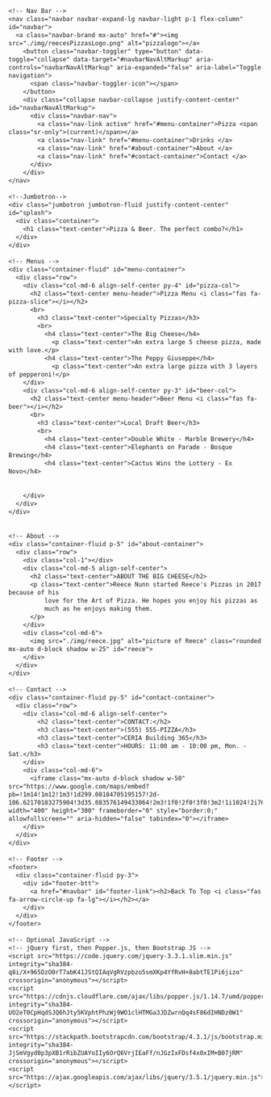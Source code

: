 <!DOCTYPE html>
<html>
  <head>
    <meta charset="UTF-8">
    <title>Reece's Pizzas</title>
    <meta name="viewport" content="width=device-width, initial-scale=1, shrink-to-fit=no">
     <!-- Bootstrap CSS -->
    <link rel="stylesheet" href="https://stackpath.bootstrapcdn.com/bootstrap/4.3.1/css/bootstrap.min.css" 
    integrity="sha384-ggOyR0iXCbMQv3Xipma34MD+dH/1fQ784/j6cY/iJTQUOhcWr7x9JvoRxT2MZw1T" crossorigin="anonymous">
    <link rel="stylesheet" href="style.css">
    <link rel="stylesheet" href="https://use.typekit.net/wae5nzv.css">
    <script src="https://kit.fontawesome.com/8989f5e0ce.js" crossorigin="anonymous"></script>
  </head>
  <body>

    <!-- Nav Bar -->
    <nav class="navbar navbar-expand-lg navbar-light p-1 flex-column" id="navbar">
      <a class="navbar-brand mx-auto" href="#"><img src="./img/reecesPizzasLogo.png" alt="pizzalogo"></a>
        <button class="navbar-toggler" type="button" data-toggle="collapse" data-target="#navbarNavAltMarkup" aria-controls="navbarNavAltMarkup" aria-expanded="false" aria-label="Toggle navigation">
          <span class="navbar-toggler-icon"></span>
        </button>
        <div class="collapse navbar-collapse justify-content-center" id="navbarNavAltMarkup">
          <div class="navbar-nav">
            <a class="nav-link active" href="#menu-container">Pizza <span class="sr-only">(current)</span></a>
            <a class="nav-link" href="#menu-container">Drinks </a>
            <a class="nav-link" href="#about-container">About </a>
            <a class="nav-link" href="#contact-container">Contact </a>
          </div>
        </div>
    </nav>

    <!--Jumbotron-->
    <div class="jumbotron jumbotron-fluid justify-content-center" id="splash">
      <div class="container">
        <h1 class="text-center">Pizza & Beer. The perfect combo?</h1>
      </div>
    </div>

    <!-- Menus -->
    <div class="container-fluid" id="menu-container">
      <div class="row">
        <div class="col-md-6 align-self-center py-4" id="pizza-col">
          <h2 class="text-center menu-header">Pizza Menu <i class="fas fa-pizza-slice"></i></h2>
          <br>
            <h3 class="text-center">Specialty Pizzas</h3>
            <br>
              <h4 class="text-center">The Big Cheese</h4>
                <p class="text-center">An extra large 5 cheese pizza, made with love.</p>
              <h4 class="text-center">The Peppy Giuseppe</h4>
                <p class="text-center">An extra large pizza with 3 layers of pepperoni!</p>
        </div>
        <div class="col-md-6 align-self-center py-3" id="beer-col">
          <h2 class="text-center menu-header">Beer Menu <i class="fas fa-beer"></i></h2>
          <br>
            <h3 class="text-center">Local Draft Beer</h3>
            <br>
              <h4 class="text-center">Double White - Marble Brewery</h4>
              <h4 class="text-center">Elephants on Parade - Bosque Brewing</h4>
              <h4 class="text-center">Cactus Wins the Lottery - Ex Novo</h4>


        </div>
      </div>
    </div>
    

    <!-- About -->
    <div class="container-fluid p-5" id="about-container">
      <div class="row">
        <div class="col-1"></div>
        <div class="col-md-5 align-self-center">
          <h2 class="text-center">ABOUT THE BIG CHEESE</h2>
          <p class="text-center">Reece Nunn started Reece's Pizzas in 2017 because of his 
              love for the Art of Pizza. He hopes you enjoy his pizzas as
              much as he enjoys making them.
          </p>
        </div>
        <div class="col-md-6">
          <img src="./img/reece.jpg" alt="picture of Reece" class="rounded mx-auto d-block shadow w-25" id="reece">
        </div>
      </div>
    </div>

    <!-- Contact -->
    <div class="container-fluid py-5" id="contact-container">
      <div class="row">
        <div class="col-md-6 align-self-center">
            <h2 class="text-center">CONTACT:</h2>
            <h3 class="text-center">(555) 555-PIZZA</h3>
            <h3 class="text-center">CERIA Building 365</h3>
            <h3 class="text-center">HOURS: 11:00 am - 10:00 pm, Mon. - Sat.</h3>
        </div>
        <div class="col-md-6">
          <iframe class="mx-auto d-block shadow w-50" src="https://www.google.com/maps/embed?pb=!1m14!1m12!1m3!1d299.08184705195157!2d-106.62170183275904!3d35.083576149433064!2m3!1f0!2f0!3f0!3m2!1i1024!2i768!4f13.1!5e0!3m2!1sen!2sus!4v1600885968191!5m2!1sen!2sus" width="400" height="300" frameborder="0" style="border:0;" allowfullscreen="" aria-hidden="false" tabindex="0"></iframe>
        </div>
      </div>
    </div>

    <!-- Footer -->
    <footer>
      <div class="container-fluid py-3">
        <div id="footer-btt">
          <a href="#navbar" id="footer-link"><h2>Back To Top <i class="fas fa-arrow-circle-up fa-lg"></i></h2></a>
        </div>
      </div>
    </footer>
  
    <!-- Optional JavaScript -->
    <!-- jQuery first, then Popper.js, then Bootstrap JS -->
    <script src="https://code.jquery.com/jquery-3.3.1.slim.min.js" integrity="sha384-q8i/X+965DzO0rT7abK41JStQIAqVgRVzpbzo5smXKp4YfRvH+8abtTE1Pi6jizo" crossorigin="anonymous"></script>
    <script src="https://cdnjs.cloudflare.com/ajax/libs/popper.js/1.14.7/umd/popper.min.js" integrity="sha384-UO2eT0CpHqdSJQ6hJty5KVphtPhzWj9WO1clHTMGa3JDZwrnQq4sF86dIHNDz0W1" crossorigin="anonymous"></script>
    <script src="https://stackpath.bootstrapcdn.com/bootstrap/4.3.1/js/bootstrap.min.js" integrity="sha384-JjSmVgyd0p3pXB1rRibZUAYoIIy6OrQ6VrjIEaFf/nJGzIxFDsf4x0xIM+B07jRM" crossorigin="anonymous"></script>
    <script src="https://ajax.googleapis.com/ajax/libs/jquery/3.5.1/jquery.min.js"></script>
  </body>
</html>
